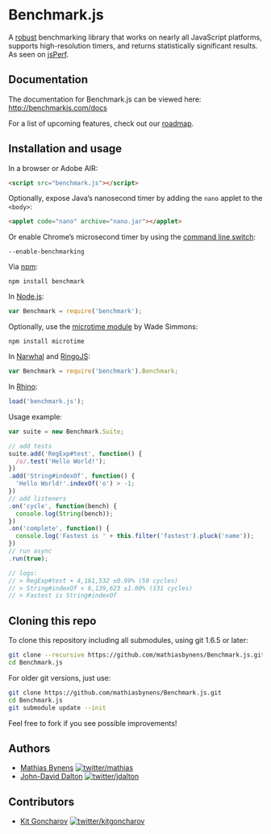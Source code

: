 # Benchmark.js

A [robust](http://calendar.perfplanet.com/2010/bulletproof-javascript-benchmarks/ "Bulletproof JavaScript benchmarks") benchmarking library that works on nearly all JavaScript platforms, supports high-resolution timers, and returns statistically significant results. As seen on [jsPerf](http://jsperf.com/).

## Documentation

The documentation for Benchmark.js can be viewed here: <http://benchmarkjs.com/docs>

For a list of upcoming features, check out our [roadmap](https://github.com/mathiasbynens/benchmark.js/wiki/Roadmap).

## Installation and usage

In a browser or Adobe AIR:

``` html
<script src="benchmark.js"></script>
```

Optionally, expose Java’s nanosecond timer by adding the `nano` applet to the `<body>`:

``` html
<applet code="nano" archive="nano.jar"></applet>
```

Or enable Chrome’s microsecond timer by using the [command line switch](http://peter.sh/experiments/chromium-command-line-switches/#enable-benchmarking):

    --enable-benchmarking

Via [npm](http://npmjs.org/):

    npm install benchmark

In [Node.js](http://nodejs.org/):

``` js
var Benchmark = require('benchmark');
```

Optionally, use the [microtime module](https://github.com/wadey/node-microtime) by Wade Simmons:

    npm install microtime

In [Narwhal](http://narwhaljs.org/) and [RingoJS](http://ringojs.org/):

``` js
var Benchmark = require('benchmark').Benchmark;
```

In [Rhino](http://www.mozilla.org/rhino/):

``` js
load('benchmark.js');
```

Usage example:

``` js
var suite = new Benchmark.Suite;

// add tests
suite.add('RegExp#test', function() {
  /o/.test('Hello World!');
})
.add('String#indexOf', function() {
  'Hello World!'.indexOf('o') > -1;
})
// add listeners
.on('cycle', function(bench) {
  console.log(String(bench));
})
.on('complete', function() {
  console.log('Fastest is ' + this.filter('fastest').pluck('name'));
})
// run async
.run(true);

// logs:
// > RegExp#test × 4,161,532 ±0.99% (59 cycles)
// > String#indexOf × 6,139,623 ±1.00% (131 cycles)
// > Fastest is String#indexOf
```

## Cloning this repo

To clone this repository including all submodules, using git 1.6.5 or later:

``` bash
git clone --recursive https://github.com/mathiasbynens/Benchmark.js.git
cd Benchmark.js
```

For older git versions, just use:

``` bash
git clone https://github.com/mathiasbynens/Benchmark.js.git
cd Benchmark.js
git submodule update --init
```

Feel free to fork if you see possible improvements!

## Authors

* [Mathias Bynens](http://mathiasbynens.be/)
  [![twitter/mathias](http://gravatar.com/avatar/24e08a9ea84deb17ae121074d0f17125?s=70)](https://twitter.com/mathias "Follow @mathias on Twitter")
* [John-David Dalton](http://allyoucanleet.com/)
  [![twitter/jdalton](http://gravatar.com/avatar/299a3d891ff1920b69c364d061007043?s=70)](https://twitter.com/jdalton "Follow @jdalton on Twitter")

## Contributors

* [Kit Goncharov](http://kitgoncharov.github.com/)
  [![twitter/kitgoncharov](http://gravatar.com/avatar/6662a1d02f351b5ef2f8b4d815804661?s=70)](https://twitter.com/kitgoncharov "Follow @kitgoncharov on Twitter")